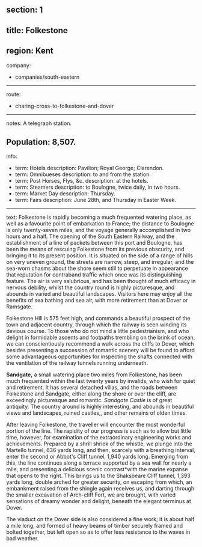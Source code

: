 section: 1
----
title: Folkestone
----
region: Kent
----
company:
- companies/south-eastern
----
route:
- charing-cross-to-folkestone-and-dover
----
notes: A telegraph station.

Population: 8,507.
----
info:
- term: Hotels
  description: Pavilion; Royal George; Clarendon.
- term: Omnibueses
  description: to and from the station.
- term: Post Horses, Flys, &c.
  description: at the hotels.
- term: Steamers
  description: to Boulogne, twice daily, in two hours.
- term: Market Day
  description: Thursday.
- term: Fairs
  description: June 28th, and Thursday in Easter Week.
----
text: Folkestone is rapidly becoming a much frequented watering place, as well as a favourite point of embarkation to France; the distance to Boulogne is only twenty-seven miles, and the voyage generally accomplished in two hours and a half. The opening of the South Eastern Railway, and the establishment of a line of packets between this port and Boulogne, has been the means of rescuing Folkestone from its previous obscurity, and bringing it to its present position. It is situated on the side of a range of hills on very uneven ground, the streets are narrow, steep, and irregular, and the sea-worn chasms about the shore seem still to perpetuate in appearance that reputation for contraband traffic which once was its distinguishing feature. The air is very salubrious, and has been thought of much efficacy in nervous debility, whilst the country round is highly picturesque, and abounds in varied and beautiful landscapes. Visitors here may enjoy all the benefits of sea bathing and sea air, with more retirement than at Dover or Ramsgate.

Folkestone Hill is 575 feet high, and commands a beautiful prospect of the town and adjacent country, through which the railway is seen winding its devious course. To those who do not mind a little pedestrianism, and who delight in formidable ascents and footpaths trembling on the brink of ocean, we can conscientiously recommend a walk across the cliffs to Dover, which besides presenting a succession of romantic scenery will be found to afford some advantageous opportunities for inspecting the shafts connected with the ventilation of the railway tunnels running underneath.

**Sandgate,** a small watering place two miles from Folkestone, has been much frequented within the last twenty years by invalids, who wish for quiet and retirement. It has several detached villas, and the roads between Folkestone and Sandgate, either along the shore or over the cliff, are exceedingly picturesque and romantic. *Sandgate Castle* is of great antiquity. The country around is highly interesting, and abounds in beautiful views and landscapes, ruined castles,, and other remains of olden times.

After leaving Folkestone, the traveller will encounter the most wonderful portion of the line. The rapidity of our progress is such as to allow but little time, however, for examination of the extraordinary engineering works and achievements. Prepared by a shrill shriek of the whistle, we plunge into the Martello tunnel, 636 yards long, and then, scarcely with a breathing interval, enter the second or Abbot's Cliff tunnel, 1,940 yards long. Emerging from this, the line continues along a terrace supported by a sea wall for nearly a mile, and presenting a delicious scenic contrast*with the marine expanse that opens to the right. This brings us to the Shakspeare Cliff tunnel, 1,393 yards long, double arched for greater security, on escaping from which, an embankment raised from the shingle again receives us, and darting through the smaller excavation of Arch-cliff Fort, we are brought, with varied sensations of dreamy wonder and delight, beneath the elegant terminus at Dover.

The viaduct on the Dover side is also considered a fine work; it is about half a mile long, and formed of heavy beams of timber securely framed and bolted together, but left open so as to offer less resistance to the waves in bad weather.
